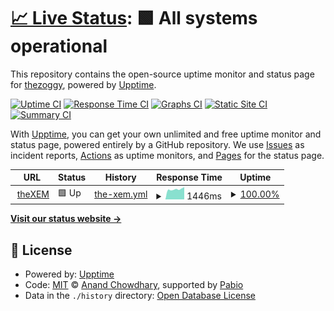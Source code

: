 # [📈 Live Status](https://status.thexem.info): <!--live status--> **🟩 All systems operational**

This repository contains the open-source uptime monitor and status page for [thezoggy](https://status.thexem.info), powered by [Upptime](https://github.com/upptime/upptime).

[![Uptime CI](https://github.com/thezoggy/status-thexem/workflows/Uptime%20CI/badge.svg)](https://github.com/thezoggy/status-thexem/actions?query=workflow%3A%22Uptime+CI%22)
[![Response Time CI](https://github.com/thezoggy/status-thexem/workflows/Response%20Time%20CI/badge.svg)](https://github.com/thezoggy/status-thexem/actions?query=workflow%3A%22Response+Time+CI%22)
[![Graphs CI](https://github.com/thezoggy/status-thexem/workflows/Graphs%20CI/badge.svg)](https://github.com/thezoggy/status-thexem/actions?query=workflow%3A%22Graphs+CI%22)
[![Static Site CI](https://github.com/thezoggy/status-thexem/workflows/Static%20Site%20CI/badge.svg)](https://github.com/thezoggy/status-thexem/actions?query=workflow%3A%22Static+Site+CI%22)
[![Summary CI](https://github.com/thezoggy/status-thexem/workflows/Summary%20CI/badge.svg)](https://github.com/thezoggy/status-thexem/actions?query=workflow%3A%22Summary+CI%22)

With [Upptime](https://upptime.js.org), you can get your own unlimited and free uptime monitor and status page, powered entirely by a GitHub repository. We use [Issues](https://github.com/thezoggy/status-thexem/issues) as incident reports, [Actions](https://github.com/thezoggy/status-thexem/actions) as uptime monitors, and [Pages](https://status.thexem.info) for the status page.

<!--start: status pages-->
<!-- This summary is generated by Upptime (https://github.com/upptime/upptime) -->
<!-- Do not edit this manually, your changes will be overwritten -->
<!-- prettier-ignore -->
| URL | Status | History | Response Time | Uptime |
| --- | ------ | ------- | ------------- | ------ |
| <img alt="" src="https://icons.duckduckgo.com/ip3/thexem.info.ico" height="13"> [theXEM](https://thexem.info) | 🟩 Up | [the-xem.yml](https://github.com/thezoggy/status-thexem/commits/HEAD/history/the-xem.yml) | <details><summary><img alt="Response time graph" src="./graphs/the-xem/response-time-week.png" height="20"> 1446ms</summary><br><a href="https://status.thexem.info/history/the-xem"><img alt="Response time 2078" src="https://img.shields.io/endpoint?url=https%3A%2F%2Fraw.githubusercontent.com%2Fthezoggy%2Fstatus-thexem%2FHEAD%2Fapi%2Fthe-xem%2Fresponse-time.json"></a><br><a href="https://status.thexem.info/history/the-xem"><img alt="24-hour response time 1745" src="https://img.shields.io/endpoint?url=https%3A%2F%2Fraw.githubusercontent.com%2Fthezoggy%2Fstatus-thexem%2FHEAD%2Fapi%2Fthe-xem%2Fresponse-time-day.json"></a><br><a href="https://status.thexem.info/history/the-xem"><img alt="7-day response time 1446" src="https://img.shields.io/endpoint?url=https%3A%2F%2Fraw.githubusercontent.com%2Fthezoggy%2Fstatus-thexem%2FHEAD%2Fapi%2Fthe-xem%2Fresponse-time-week.json"></a><br><a href="https://status.thexem.info/history/the-xem"><img alt="30-day response time 1441" src="https://img.shields.io/endpoint?url=https%3A%2F%2Fraw.githubusercontent.com%2Fthezoggy%2Fstatus-thexem%2FHEAD%2Fapi%2Fthe-xem%2Fresponse-time-month.json"></a><br><a href="https://status.thexem.info/history/the-xem"><img alt="1-year response time 2078" src="https://img.shields.io/endpoint?url=https%3A%2F%2Fraw.githubusercontent.com%2Fthezoggy%2Fstatus-thexem%2FHEAD%2Fapi%2Fthe-xem%2Fresponse-time-year.json"></a></details> | <details><summary><a href="https://status.thexem.info/history/the-xem">100.00%</a></summary><a href="https://status.thexem.info/history/the-xem"><img alt="All-time uptime 99.97%" src="https://img.shields.io/endpoint?url=https%3A%2F%2Fraw.githubusercontent.com%2Fthezoggy%2Fstatus-thexem%2FHEAD%2Fapi%2Fthe-xem%2Fuptime.json"></a><br><a href="https://status.thexem.info/history/the-xem"><img alt="24-hour uptime 100.00%" src="https://img.shields.io/endpoint?url=https%3A%2F%2Fraw.githubusercontent.com%2Fthezoggy%2Fstatus-thexem%2FHEAD%2Fapi%2Fthe-xem%2Fuptime-day.json"></a><br><a href="https://status.thexem.info/history/the-xem"><img alt="7-day uptime 100.00%" src="https://img.shields.io/endpoint?url=https%3A%2F%2Fraw.githubusercontent.com%2Fthezoggy%2Fstatus-thexem%2FHEAD%2Fapi%2Fthe-xem%2Fuptime-week.json"></a><br><a href="https://status.thexem.info/history/the-xem"><img alt="30-day uptime 100.00%" src="https://img.shields.io/endpoint?url=https%3A%2F%2Fraw.githubusercontent.com%2Fthezoggy%2Fstatus-thexem%2FHEAD%2Fapi%2Fthe-xem%2Fuptime-month.json"></a><br><a href="https://status.thexem.info/history/the-xem"><img alt="1-year uptime 99.97%" src="https://img.shields.io/endpoint?url=https%3A%2F%2Fraw.githubusercontent.com%2Fthezoggy%2Fstatus-thexem%2FHEAD%2Fapi%2Fthe-xem%2Fuptime-year.json"></a></details>

<!--end: status pages-->

[**Visit our status website →**](https://status.thexem.info)

## 📄 License

- Powered by: [Upptime](https://github.com/upptime/upptime)
- Code: [MIT](./LICENSE) © [Anand Chowdhary](https://anandchowdhary.com), supported by [Pabio](https://pabio.com)
- Data in the `./history` directory: [Open Database License](https://opendatacommons.org/licenses/odbl/1-0/)

